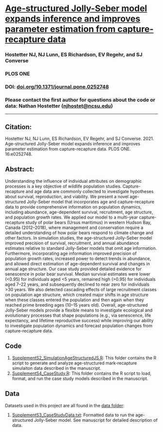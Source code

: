 # [Age-structured Jolly-Seber model expands inference and improves parameter estimation from capture-recapture data](doi.org/10.1371/journal.pone.0252748)

### Hostetter NJ, NJ Lunn, ES Richardson, EV Regehr, and SJ Converse

### PLOS ONE

### DOI: [doi.org/10.1371/journal.pone.0252748](doi.org/10.1371/journal.pone.0252748)

### Please contact the first author for questions about the code or data: Nathan Hostetter (njhostet@ncsu.edu)
__________________________________________________________________________________________________________________________________________

## Citation:
Hostetter NJ, NJ Lunn, ES Richardson, EV Regehr, and SJ Converse. 2021. Age-structured Jolly-Seber model expands inference and improves parameter estimation from capture-recapture data. PLOS ONE. 16:e0252748.

## Abstract:
Understanding the influence of individual attributes on demographic processes is a key objective of wildlife population studies. Capture-recapture and age data are commonly collected to investigate hypotheses about survival, reproduction, and viability. We present a novel age-structured Jolly-Seber model that incorporates age and capture-recapture data to provide comprehensive information on population dynamics, including abundance, age-dependent survival, recruitment, age structure, and population growth rates. We applied our model to a multi-year capture-recapture study of polar bears (Ursus maritimus) in western Hudson Bay, Canada (2012–2018), where management and conservation require a detailed understanding of how polar bears respond to climate change and other factors. In simulation studies, the age-structured Jolly-Seber model improved precision of survival, recruitment, and annual abundance estimates relative to standard Jolly-Seber models that omit age information. Furthermore, incorporating age information improved precision of population growth rates, increased power to detect trends in abundance, and allowed direct estimation of age-dependent survival and changes in annual age structure. Our case study provided detailed evidence for senescence in polar bear survival. Median survival estimates were lower (<0.95) for individuals aged <5 years, remained high (>0.95) for individuals aged 7–22 years, and subsequently declined to near zero for individuals >30 years. We also detected cascading effects of large recruitment classes on population age structure, which created major shifts in age structure when these classes entered the population and then again when they reached prime breeding ages (10–15 years old). Overall, age-structured Jolly-Seber models provide a flexible means to investigate ecological and evolutionary processes that shape populations (e.g., via senescence, life expectancy, and lifetime reproductive success) while improving our ability to investigate population dynamics and forecast population changes from capture-recapture data.


## Code 
1) [SupplementS2_SimulationAgeStructuredJS.R](./simulation/): This folder contains the R script to generate and analyze age-structured mark-recapture simulaiton data described in the manuscript.
2) [SupplementS4_CaseStudy.R](./CaseStudy/): This folder contains the R script to load, format, and run the case study models described in the manuscript.


## Data
Datasets used in this project are all found in the [data folder](./data):

1) [SupplementS3_CaseStudyData.txt](./data/): Formatted data to run the age-structured Jolly-Seber model. See manuscript for detailed description of data.
